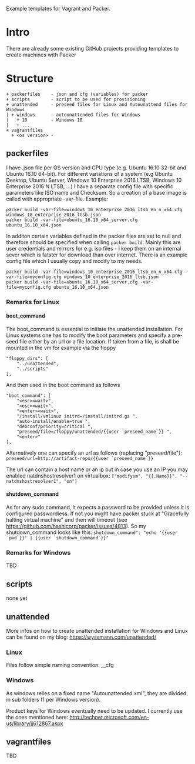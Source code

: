 Example templates for Vagrant and Packer.
# Intro
There are already some existing GitHub projects providing templates to create machines with Packer



# Structure
```
+ packerfiles    - json and cfg (variables) for packer
+ scripts        - script to be used for provisioning
+ unattended     - preseed files for Linux and Autounattend files for Windows
| + windows      - autounattended files for Windows
|   + 10         - Windows 10
|   + ...
+ vagrantfiles 
  + <os version> - 
```

## packerfiles
I have .json file per OS version and CPU type (e.g. Ubuntu 16.10 32-bit and Ubuntu 16.10 64-bit). For different variations of a system (e.g Ubuntu Desktop, Ubuntu Server, Windows 10 Enterprise 2016 LTSB, Windows 10 Enterprise 2016 N LTSB, ...) I have a separate config file with specific parameters like ISO name and Checksum. So a creation of a base image is called with appropriate -var-file. Example:
```
packer build -var-file=windows_10_enterprise_2016_ltsb_en_n_x64.cfg windows_10_enterprise_2016_ltsb.json
packer build -var-file=ubuntu_16.10_x64_server.cfg ubuntu_16.10_x64.json
```

In additon certain variables defined in the packer files are set to null and therefore should be specified when calling ```packer build```. Mainly this are user credentials and mirrors for e.g. iso files - I keep them on an internal sever which is fatster for download than over internet. There is an example config file which I usually copy and modify to my needs.
```
packer build -var-file=windows_10_enterprise_2016_ltsb_en_n_x64.cfg -var-file=myconfig.cfg windows_10_enterprise_2016_ltsb.json
packer build -var-file=ubuntu_16.10_x64_server.cfg -var-file=myconfig.cfg ubuntu_16.10_x64.json
```

### Remarks for Linux
#### boot_command
The boot_command is essential to initiate the unattended installation. For Linux systems one has to modify the boot parameters and specify a pre-seed file either by an url or a file location. If taken from a file, is shall be mounted in the vm for example via the floppy
```
"floppy_dirs": [
    "../unattended",
    "../scripts"
], 
```
And then used in the boot command as follows
```
"boot_command": [
    "<esc><wait>",
    "<esc><wait>",
    "<enter><wait>",
    "/install/vmlinuz initrd=/install/initrd.gz ",
    "auto-install/enable=true ",
    "debconf/priority=critical ",
    "preseed/file=/floppy/unattended/{{user `preseed_name`}} ",
    "<enter>"
],
```
Alternatively one can specify an url as follows (replacing "preseed/file"):
```preseed/url=http://artifact-repo/{{user `preseed_name`}}```

The url can contain a host name or an ip but in case you use an IP you may enabled natdnshostresolver1 on virtualbox:
```["modifyvm", "{{.Name}}", "--natdnshostresolver1", "on"]```
#### shutdown_command
As for any sudo command, it expects a password to be provided unless it is configured passwordless. If not you might have packer stuck at "Gracefully halting virtual machine" and then will timeout (see https://github.com/hashicorp/packer/issues/4813). So my shutdown_command looks like this:
```shutdown_command": "echo '{{user `pwd`}}' | {{user `shutdown_command`}}"```

### Remarks for Windows
TBD

## scripts
none yet

## unattended
More infos on how to create unattended installation for Windows and Linux can be found on my blog:
https://wyssmann.com/unattended/

### Linux
Files follow simple naming convention:
<distor>_<version>_<locale>_<additional info>_cfg

### Windows
As windows relies on a fixed name "Autounattended.xml", they are divided in sub folders (1 per Windows version).

Product keys for Windows eventually need to be updated. I currently use the ones mentioned here:
http://technet.microsoft.com/en-us/library/jj612867.aspx

## vagrantfiles
TBD